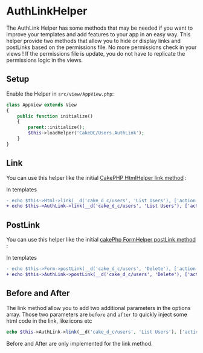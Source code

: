 AuthLinkHelper
=============

The AuthLink Helper has some methods that may be needed if you want to improve your templates and add features to your app in an easy way.
This helper provide two methods that allow you to hide or display links and postLinks based on the permissions file.
No more permissions check in your views ! If the permissions file is update, you do not have to replicate the permissions logic in the views.

Setup
---------------

Enable the Helper in `src/view/AppView.php`:
```php
class AppView extends View
{
    public function initialize()
    {
        parent::initialize();
        $this->loadHelper('CakeDC/Users.AuthLink');
    }
}
```

Link
-----------------

You can use this helper like the initial [CakePHP HtmlHelper link method](https://book.cakephp.org/5/en/views/helpers/html.html#creating-links) :

In templates
```diff
- echo $this->Html->link(__d('cake_d_c/users', 'List Users'), ['action' => 'index'])
+ echo $this->AuthLink->link(__d('cake_d_c/users', 'List Users'), ['action' => 'index'])
```

PostLink
-----------------

You can use this helper like the initial [cakePhp FormHelper postLink method](https://book.cakephp.org/5/en/views/helpers/form.html#creating-post-links) :

In templates
```diff
- echo $this->Form->postLink(__d('cake_d_c/users', 'Delete'), ['action' => 'delete', $user->id], ['confirm' => __d('cake_d_c/users', 'Are you sure you want to delete # {0}?', $user->id)])
+ echo $this->AuthLink->postLink(__d('cake_d_c/users', 'Delete'), ['action' => 'delete', $user->id], ['confirm' => __d('cake_d_c/users', 'Are you sure you want to delete # {0}?', $user->id)])
```

Before and After
-----------------

The link method allow you to add two additional parameters in the options array.
Those two parameters are `before` and `after` to quickly inject some html code in the link, like icons etc

```php
echo $this->AuthLink->link(__d('cake_d_c/users', 'List Users'), ['action' => 'index', 'before' => '<i class="fas fa-list"></i>']);
```

Before and After are only implemented for the link method.
